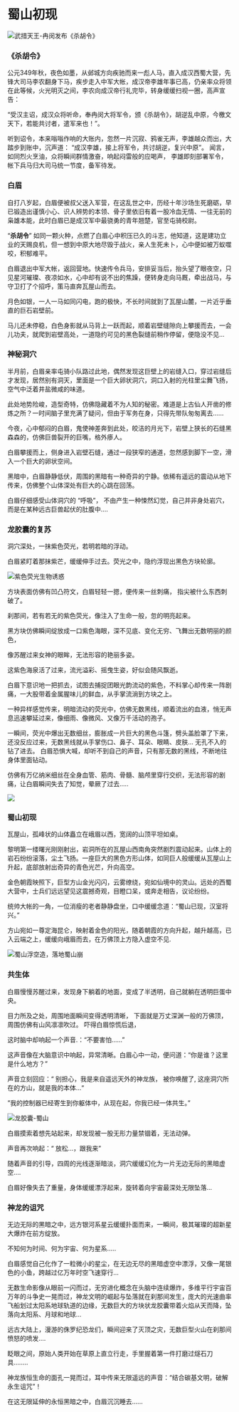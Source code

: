 # 蜀山初现

![武措天王-冉闵发布《杀胡令》](../.gitbook/assets/123.jpg)

### **《杀胡令》**

公元349年秋，夜色如墨，从邺城方向疾驰而来一彪人马，直入成汉西蜀大营，先锋大司马李农翻身下马，疾步走入中军大帐，成汉帝李雄年事已高，仍亲率众将领在此等候，火光明灭之间，李农向成汉帝行礼完毕，转身缓缓扫视一圈，高声宣告：

“受汉主诏，成汉众将听命，奉冉闵大将军令，颁《杀胡令》，胡逆乱中原，今檄文天下，若能共讨者，遣军来也！”。

听到诏令，本来嗡嗡作响的大账内，忽然一片沉寂、鸦雀无声，李雄越众而出，大踏步到账中，沉声道： “成汉李雄，接上将军令，共讨胡逆，复兴中原”。 闻言，如同烈火烹油，众将瞬间群情激奋，响起闷雷般的应喝声， 李雄即刻部署军令，帐下兵马归大司马统一节度，备军待发。

### **白眉**

自打八岁起，白眉便被叔父送入军营，在这乱世之中，历经十年沙场生死磨砺，早已锻造出谨慎小心、识人辨势的本领、骨子里依旧有着一股冷血无情、一往无前的枭雄本能，此时白眉已是成汉军中最骁勇的青年翘楚，官至屯骑校尉。

&#x20;“**杀胡令**” 如同一颗火种，点燃了白眉心中积压已久的斗志，他知道，这是建功立业的天赐良机，但一想到中原大地尽毁于战火，亲人生死未卜，心中便如被万蚁噬咬，积郁难平。

白眉退出中军大帐，返回营地。快速传令兵马，安排妥当后，抬头望了眼夜空，只见星河璀璨、夜凉如水，心中却有说不出的焦躁，便转身走向马厩，牵出战马，与守卫打了个招呼，策马直奔瓦屋山而去。

月色如银，一人一马如同闪电，跑的极快，不长时间就到了瓦屋山麓，一片近乎垂直的巨石岩壁前。&#x20;

马儿还未停稳，白色身影就从马背上一跃而起，顺着岩壁缝隙向上攀援而去，一会儿功夫，就爬到岩壁高处，一道隐约可见的黑色裂缝前稍作停留，便隐没不见...

### 神秘洞穴

半月前，白眉亲率屯骑小队路过此地，偶然发现这巨壁上的岩缝入口，穿过岩缝后才发现，居然别有洞天，里面是一个巨大卵状洞穴，洞口入射的光柱里尘舞飞扬，空气中泛着井盐微咸的味道。

此处地势险峻，造型奇特，仿佛隐藏着不为人知的秘密。难道是上古仙人开凿的修炼之所？一时间脑子里充满了疑问，但由于军务在身，只得先带队匆匆离去......

今夜，心中郁闷的白眉，鬼使神差奔到此处，皎洁的月光下，岩壁上狭长的石缝黑森森的，仿佛巨兽裂开的巨嘴，格外瘆人。

白眉攀援而上，侧身进入岩壁石缝，通过一段狭窄的通道，忽然感到脚下一空，滑入一个巨大的卵状空间。

黑暗中，白眉静静低伏，周围的黑暗有一种奇异的宁静。依稀有遥远的震动从地下传来，仿佛整个山体深处有巨大的心跳在回荡。

白眉仔细感受山体洞穴的 “呼吸”， 不由产生一种悚然幻觉，自己并非身处岩穴，而是在某种远古巨兽起伏的肚腹中....



### 龙胶囊的复苏

洞穴深处，一抹紫色荧光，若明若暗的浮动。

白眉紧盯着那抹紫芒，缓缓伸手过去。荧光之中，隐约浮现出黑色方块轮廓。

![紫色荧光生物诱惑](../.gitbook/assets/maxresdefault.jpeg)

方块表面仿佛有凹凸符文，白眉轻轻一摁，便传来一丝刺痛， 指尖被什么东西刺破了。

刹那间，若有若无的紫色荧光，像注入了生命一般，忽的明亮起来。

黑方块仿佛瞬间绽放成一口紫色海眼，深不见底、变化无穷、飞舞出无数明丽的颜色，

像苏醒过来女神的眼眸，无法形容的艳丽多姿。

这紫色海泉活了过来，流光溢彩、摇曳生姿，好似会随风飘逝。

白眉下意识地一把抓去，试图去捕捉团眼光韵流动的紫色，不料掌心却传来一阵剧痛，一大股带着金属腥味儿的鲜血，从手掌流淌到方块之上。

一种异样感觉传来，明暗流动的荧光中，仿佛无数黑线，顺着流出的血液，悄无声息迅速攀延过来，像细雨、像微风、又像万千活动的孢子。



一瞬间，荧光中爆出无数细丝，膨胀成一片巨大的黑色斗篷，劈头盖脸罩了下来，还没反应过来，无数黑线就从手掌伤口、鼻子、耳朵、眼睛、皮肤... 无孔不入的钻了进去。 白眉恐惧大喊，却听不到自己的声音，只有那无数的黑线，不断地往身体里面钻动。



仿佛有万亿纳米细丝在全身血管、筋肉、骨髓、脑颅里穿行交织，无法形容的剧痛，让白眉瞬间失去了知觉，晕厥了过去.....

![](../.gitbook/assets/仙山.jpeg)

### 蜀山初现

瓦屋山，孤峰状的山体矗立在峨眉以西，宽阔的山顶平坦如桌。

黎明第一缕曙光刚刚射出，岩洞所在的瓦屋山西南角突然剧烈震动起来。山体上的岩石纷纷滚落，尘土飞扬。一座巨大的黑色方形山体，如同巨人般缓缓从瓦屋山上升起，底部放射出奇异的青色光芒，升向高空。



金色朝霞映照下，巨型方山金光闪闪，云雾缭绕，宛如仙境中的灵山。远处的西蜀大营中，士兵们远远望见这震撼奇观，目瞪口呆，或奔走相告，议论纷纷。

统帅大帐的一角，一位消瘦的老者静静盘坐，口中缓缓念道：“蜀山已现，汉室将兴。”



方山宛如一尊定海昆仑，映射着金色的阳光，随着朝霞的方向升起，越升越高，已入云端之上，缓缓向峨眉而去，在万佛顶上方隐入虚空不见.



![蜀山浮空造，落地蜀山崩                                    ](../.gitbook/assets/1000.jpeg)

### 共生体

白眉慢慢苏醒过来，发现身下躺着的地面，变成了半透明，自己就躺在透明巨蛋中央。

目力所及之处，周围地面瞬间变得透明清晰， 下面就是万丈深渊一般的万佛顶，周围仿佛有山风凛凛吹过。 吓得白眉惊慌后退，

这时脑中却响起一个声音.：“不要害怕......”



这声音像在大脑意识中响起，异常清晰。白眉心中一动，便问道：“你是谁？这里是什么地方？”

声音立刻回应：“ 别担心，我是来自遥远天外的神龙族， 被你唤醒了,   这座洞穴所在的方山，就是我的本体...“

”我的控制器已经寄生到你躯体中，从现在起，你我已经一体共生。”

![ 龙胶囊-蜀山](../.gitbook/assets/1.png)

白眉摸索着想先站起来，却发现被一股无形力量禁锢着，无法动弹。&#x20;

声音再次响起：“ 放松...，跟我来”

随着声音的引导，四周的光线逐渐暗淡，洞穴缓缓幻化为一片无边无际的黑暗虚空....&#x20;

白眉好像失去了重量，身体缓缓漂浮起来，旋转着向宇宙最深处无限坠落...



### 神龙的诅咒

无边无际的黑暗之中，远方银河系星云缓缓扑面而来，一瞬间，极其璀璨的超新星大爆炸在前方绽放。

&#x20;不知何为时间、何为宇宙、何为星系.....&#x20;

白眉感觉自己化作了一粒微小的星尘，在无边无尽的黑暗虚空中漂浮，又像一尾银色的小鱼，跨越过亿万年时空飞速穿行...&#x20;

无数生命影像从眼前一闪而过，无穷进化概念在头脑中连续爆炸，多维平行宇宙百万年的斗争史一晃而过，神龙文明的崛起与坠落就在刹那间发生，庞大的光速曲率飞船划过太阳系地球轨道的边缘，无数巨大的方块状龙胶囊带着火焰从天而降，坠落向太阳系、月球和地球...&#x20;

远古大陆上，漫游的侏罗纪恐龙们，瞬间迎来了灭顶之灾，无数巨型火山在刹那间愤怒的喷发....

眨眼之间，原始人类开始在草原上直立行走，手里握着第一件打磨过燧石刀具........&#x20;

神龙族恒生命的面孔一晃而过，耳中传来无限遥远的声音：“结合碳基文明，破解永生诅咒”！

在这无限延伸的永恒黑暗之中，白眉沉沉睡去......
